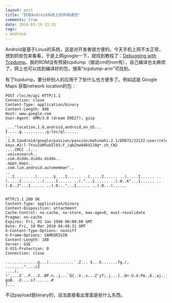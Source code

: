 ```yaml
---
layout: post
title: "抓取Android系统上的网络通信"
comments: true
date: 2010-03-19 13:33
tags:
- Android
---
```

Android是基于Linux的系统，这是对开发者很方便的。今天手机上网不太正常，想到抓些包来看看，于是上网google一下，就找到教程了：[Debugging with Tcpdump](http://pdk.android.com/online-pdk/guide/tcpdump.html)。我的ROM没有预装tcpdump（据说cm的rom有），自己编译也太麻烦了，网上也可以找到编译好的包，搜索"tcpdump-arm"可找到。

有了tcpdump，要分析别人的应用干了些什么也方便多了。例如这是 Google Maps 获取network location的包：
    
    
    POST /loc/m/api HTTP/1.1
    Connection: close
    Content-Type: application/binary
    Content-Length: 496
    Host: www.google.com
    User-Agent: GMM/3.0 (dream ERE27); gzip
    
    ...."location,1.0,android,android,en_US... I.....g...........g:loc/ql......
    ..
    .1.0.Iandroid/google/passion/passion/mahimahi:2.1/ERD72/22132:user/release-keys.#2:l-7Yxu1UHhuUZlb5:F_iqbZnw84bV2J0q*.zh_CN2
    ....CMCC .(...
    .voicesearch..
    .com.diddo.diddo.diddo..
    .apps.maps..
    .com.lim.android.automemman"..
    ..
    ...I...... ..(.......$....I...... ..(.....I...... ..(.....I...... ..(.....I...... ..(.....I...... ..(."...I...... ..(.0..K"...I...... ..(.0..J"...I...... ..(.0..."...I...... ..(.0...(......
    
    
    HTTP/1.1 200 OK
    Content-Type: application/binary
    Content-Disposition: attachment
    Cache-Control: no-cache, no-store, max-age=0, must-revalidate
    Pragma: no-cache
    Expires: Fri, 01 Jan 1990 00:00:00 GMT
    Date: Fri, 19 Mar 2010 04:49:31 GMT
    X-Content-Type-Options: nosniff
    X-Frame-Options: SAMEORIGIN
    Content-Length: 188
    Server: GSE
    X-XSS-Protection: 0
    Connection: close
    
    ..............g...)...........`.Z... $...k.......fg./,
    .....,.."....cZ
    ....(.
    !'....S`..F...3..BP.n..j...`Q{..V..v...Z'yT;.j...]..Q+.U.d.Pm.,6..aj..j_....=..T...
    goB. .U....s7.......#
    )...
    

不过payload是binary的，没法直接看出里面是些什么东西。
